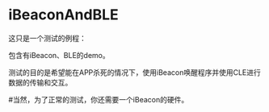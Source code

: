 # iBeaconAndBLE


这只是一个测试的例程：

包含有iBeacon、BLE的demo。

测试的目的是希望能在APP杀死的情况下，使用iBeacon唤醒程序并使用CLE进行数据的传输和交互。


#当然，为了正常的测试，你还需要一个iBeacon的硬件。


